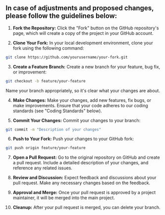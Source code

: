 ## In case of adjustments and proposed changes, please follow the guidelines below:

1. <b>Fork the Repository:</b> Click the "Fork" button on the GitHub repository's page, which will create a copy of the project in your GitHub account.

2. <b>Clone Your Fork:</b> In your local development environment, clone your fork using the following command:
```bash
git clone https://github.com/yourusername/your-fork.git
```

3. <b>Create a Feature Branch:</b> Create a new branch for your feature, bug fix, or improvement:
```bash
git checkout -b feature/your-feature
```
Name your branch appropriately, so it's clear what your changes are about.

4. <b>Make Changes:</b> Make your changes, add new features, fix bugs, or make improvements. Ensure that your code adheres to our coding standards (see "Coding Standards" below).

5. <b>Commit Your Changes:</b> Commit your changes to your branch:
```bash
git commit -m "Description of your changes"
```

6. <b>Push to Your Fork:</b> Push your changes to your GitHub fork:
```bash
git push origin feature/your-feature
```

7. <b>Open a Pull Request:</b> Go to the original repository on GitHub and create a pull request. Include a detailed description of your changes, and reference any related issues.

8. <b>Review and Discussion:</b> Expect feedback and discussions about your pull request. Make any necessary changes based on the feedback.

9. <b>Approval and Merge:</b> Once your pull request is approved by a project maintainer, it will be merged into the main project.

10. <b>Cleanup:</b> After your pull request is merged, you can delete your branch.
